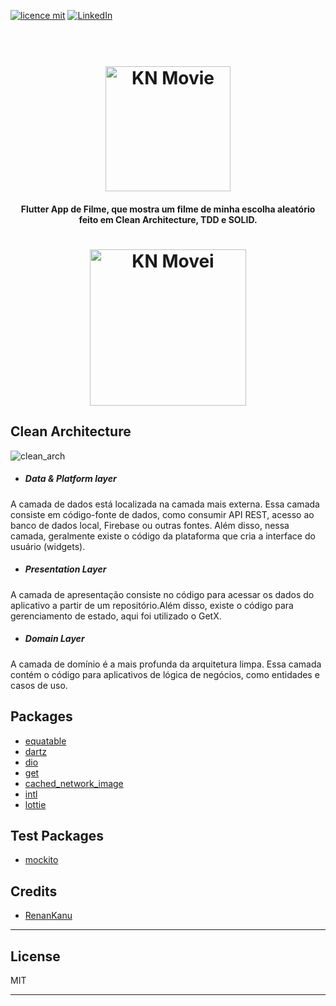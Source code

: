 [![licence mit](https://img.shields.io/badge/license-MIT-RGB(0%2C%20173%2C%20116))](https://github.com/renankanu/the-movie-clean-arch/blob/main/LICENSE.md) 
[![LinkedIn](https://img.shields.io/badge/-LinkedIn-black.svg?style=flat-square&logo=linkedin&colorB=555)](https://www.linkedin.com/in/renansantosbr/)
<h1 align="center">
  <br>
  <img src="https://user-images.githubusercontent.com/7094345/191499215-6bbbcb3e-9fad-439b-a051-2b95c149254b.png" alt="KN Movie" width="200"></a>
</h1>

<h4 align="center">Flutter App de Filme, que mostra um filme de minha escolha aleatório feito em Clean Architecture, TDD e SOLID.</h4>

<h1 align="center">
  <img align="center" alt="KN Movei" title="#screen" width="250px" src="./assets/gif/preview_app.gif" />
</h1>

## Clean Architecture
![clean_arch](https://user-images.githubusercontent.com/7094345/153762252-8fe06389-1d3d-41a7-8c96-5b0274a773f7.png)

* ##### Data & Platform layer
A camada de dados está localizada na camada mais externa. Essa camada consiste em código-fonte de dados, como consumir API REST, acesso ao banco de dados local, Firebase ou outras fontes. Além disso, nessa camada, geralmente existe o código da plataforma que cria a interface do usuário (widgets).


* ##### Presentation Layer
A camada de apresentação consiste no código para acessar os dados do aplicativo a partir de um repositório.Além disso, existe o código para gerenciamento de estado, aqui foi utilizado o GetX.



* ##### Domain Layer
A camada de domínio é a mais profunda da arquitetura limpa. Essa camada contém o código para aplicativos de lógica de negócios, como entidades e casos de uso.

## Packages
- [equatable](https://pub.dev/packages/equatable)
- [dartz](https://pub.dev/packages/dartz)
- [dio](https://pub.dev/packages/dio)
- [get](https://pub.dev/packages/get)
- [cached_network_image](https://pub.dev/packages/cached_network_image)
- [intl](https://pub.dev/packages/intl)
- [lottie](https://pub.dev/packages/lottie)
## Test Packages
- [mockito](https://pub.dev/packages/mockito)
## Credits

- [RenanKanu](https://www.renankanu.com.br/)

---
## License

MIT

---
